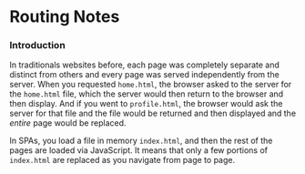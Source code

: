 # Routing Notes

### Introduction 

In traditionals websites before, each page was completely separate and distinct from others and every page was served independently from the server. When you requested `home.html`, the browser asked to the server for the `home.html` file, which the server would then return to the browser and then display. And if you went to `profile.html`, the browser would ask the server for that file and the file would be returned and then displayed and the *entire* page would be replaced.

In SPAs, you load a file in memory `index.html`, and then the rest of the pages are loaded via JavaScript. It means that only a few portions of `index.html` are replaced as you navigate from page to page. 

